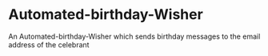 # Automated-birthday-Wisher
An Automated-birthday-Wisher which sends birthday messages to the email  address of the celebrant
